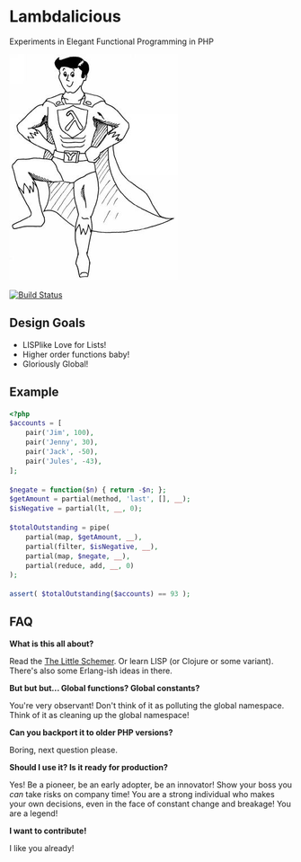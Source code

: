 # Lambdalicious

Experiments in Elegant Functional Programming in PHP

![Lambda Man by Martin Grabmüller](lambda-man.jpg "Lambda Man by Martin Grabmüller")

[![Build Status](https://travis-ci.org/mathiasverraes/lambdalicious.svg)](https://travis-ci.org/mathiasverraes/lambdalicious)

## Design Goals

- LISPlike Love for Lists!
- Higher order functions baby!
- Gloriously Global!

## Example

```php
<?php
$accounts = [
    pair('Jim', 100),
    pair('Jenny', 30),
    pair('Jack', -50),
    pair('Jules', -43),
];

$negate = function($n) { return -$n; };
$getAmount = partial(method, 'last', [], __);
$isNegative = partial(lt, __, 0);

$totalOutstanding = pipe(
    partial(map, $getAmount, __),
    partial(filter, $isNegative, __),
    partial(map, $negate, __),
    partial(reduce, add, __, 0)
);

assert( $totalOutstanding($accounts) == 93 );
```

## FAQ

**What is this all about?**

Read the [The Little Schemer](http://www.amazon.com/gp/product/0262560992/ref=as_li_tl?ie=UTF8&camp=1789&creative=390957&creativeASIN=0262560992&linkCode=as2&tag=verraesnet-20&linkId=LWAZ2Z4LXEVNZNAH).
Or learn LISP (or Clojure or some variant). There's also some Erlang-ish ideas in there.

**But but but... Global functions? Global constants?**

You're very observant! Don't think of it as polluting the global namespace. Think of it as cleaning up the global namespace!

**Can you backport it to older PHP versions?**

Boring, next question please.

**Should I use it? Is it ready for production?**

Yes! Be a pioneer, be an early adopter, be an innovator! Show your boss you *can* take risks on company time! You are a
strong individual who makes your own decisions, even in the face of constant change and breakage! You are a legend!

**I want to contribute!**

I like you already!

